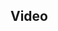 <!--
{
"name" : "what-could-go-wrong",
"version" : "0.1",
"title" : "What Could Go Wrong?",
"description" : "TBD",
"homepage" : "https://www.youtube.com/embed/VC3QXZ-x5yI",
"canonicalSource" : "https://www.youtube.com/embed/VC3QXZ-x5yI",
"freshnessDate" : 2015-07-28,
"license" : "All Rights Reserved"
}
-->

<!-- @section -->

## Video

<!-- @asset, "contentType": "outlearn/video", "provider": "youtube", "url": "https://www.youtube.com/embed/VC3QXZ-x5yI" -->
